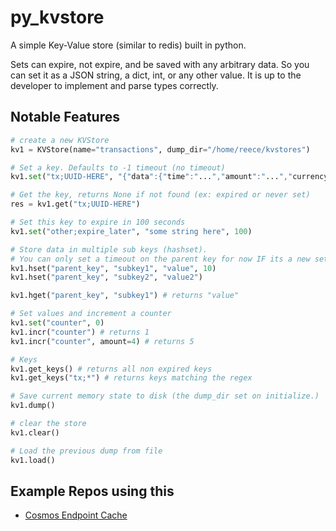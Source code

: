 # py_kvstore

A simple Key-Value store (similar to redis) built in python.

Sets can expire, not expire, and be saved with any arbitrary data. So you can set it as a JSON string, a dict, int, or any other value. It is up to the developer to implement and parse types correctly.

## Notable Features

```py
# create a new KVStore
kv1 = KVStore(name="transactions", dump_dir="/home/reece/kvstores")

# Set a key. Defaults to -1 timeout (no timeout)
kv1.set("tx;UUID-HERE", "{"data":{"time":"...","amount":"...","currency":"..."}}")

# Get the key, returns None if not found (ex: expired or never set)
res = kv1.get("tx;UUID-HERE")

# Set this key to expire in 100 seconds
kv1.set("other;expire_later", "some string here", 100)

# Store data in multiple sub keys (hashset).
# You can only set a timeout on the parent key for now IF its a new set. Else use .hset_expire(...)
kv1.hset("parent_key", "subkey1", "value", 10)
kv1.hset("parent_key", "subkey2", "value2")

kv1.hget("parent_key", "subkey1") # returns "value"

# Set values and increment a counter
kv1.set("counter", 0)
kv1.incr("counter") # returns 1
kv1.incr("counter", amount=4) # returns 5

# Keys
kv1.get_keys() # returns all non expired keys
kv1.get_keys("tx;*") # returns keys matching the regex

# Save current memory state to disk (the dump_dir set on initialize.)
kv1.dump()

# clear the store
kv1.clear()

# Load the previous dump from file
kv1.load()
```

## Example Repos using this

- [Cosmos Endpoint Cache](https://github.com/Reecepbcups/cosmos-endpoint-cache)